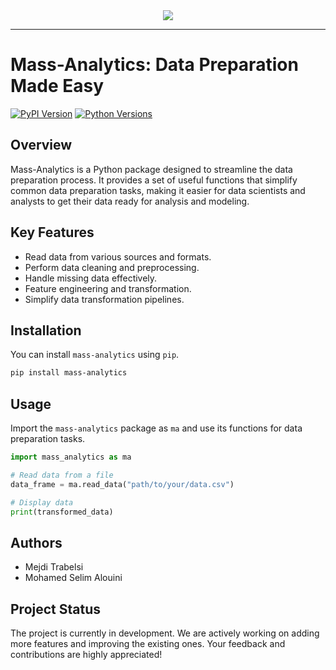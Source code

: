 <div align="center">
  <img src="https://scontent.ftun10-1.fna.fbcdn.net/v/t39.30808-6/332904748_897461364866284_4163373948614352887_n.png?_nc_cat=111&ccb=1-7&_nc_sid=e3f864&_nc_ohc=mOs26BnW5rYAX_0w3ot&_nc_ht=scontent.ftun10-1.fna&oh=00_AfAlZswU__xPYbBsm3NHsnfhP13luB_BTBSUGJsITrSyNw&oe=64C273EC"><br>
</div>

-----------------
# Mass-Analytics: Data Preparation Made Easy

[![PyPI Version](https://img.shields.io/pypi/v/mass-analytics.svg)](https://pypi.org/project/mass-analytics/)
[![Python Versions](https://img.shields.io/pypi/pyversions/mass-analytics.svg)](https://pypi.org/project/mass-analytics/)

## Overview

Mass-Analytics is a Python package designed to streamline the data preparation process. It provides a set of useful functions that simplify common data preparation tasks, making it easier for data scientists and analysts to get their data ready for analysis and modeling.

## Key Features

- Read data from various sources and formats.
- Perform data cleaning and preprocessing.
- Handle missing data effectively.
- Feature engineering and transformation.
- Simplify data transformation pipelines.

## Installation

You can install `mass-analytics` using `pip`.

```sh
pip install mass-analytics
```

## Usage

Import the `mass-analytics` package as `ma` and use its functions for data preparation tasks.

```python
import mass_analytics as ma

# Read data from a file
data_frame = ma.read_data("path/to/your/data.csv")

# Display data
print(transformed_data)
```

## Authors

- Mejdi Trabelsi
- Mohamed Selim Alouini

## Project Status

The project is currently in development. We are actively working on adding more features and improving the existing ones. Your feedback and contributions are highly appreciated!